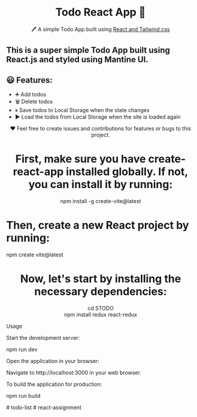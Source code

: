<h1 align="center">Todo React App  📝</h1> 
<p align="center">
  🖊️ A simple Todo App built using <a href="https://reactjs.org/">React and Tailwind.css</a>
</p>

## This is a super simple Todo App built using React.js and styled using Mantine UI.

## 😃 Features:

- ➕ Add todos
- 🗑️ Delete todos
- ⏸ Save todos to Local Storage when the state changes
- ▶️ Load the todos from Local Storage when the site is loaded again

<p align="center">
  ❤️ Feel free to create issues and contributions for features or bugs to this project.
</p>

<h1 align ="center">First, make sure you have create-react-app installed globally. If not, you can install it by running:</h1>

<p align="center">npm install -g create-vite@latest</p>

<h1 aline="center">Then, create a new React project by running:</h1>
<p aline="center">npm create vite@latest</p>

<h1 align="center">Now, let's start by installing the necessary dependencies:</h1>

<p align="center">cd STODO </br>
npm install redux react-redux</p>

Usage

Start the development server:

npm run dev

Open the application in your browser:

Navigate to http://localhost:3000 in your web browser.

To build the application for production:

npm run build

#   t o d o - l i s t 
 
 #   r e a c t - a s s i g n m e n t 
 
 
